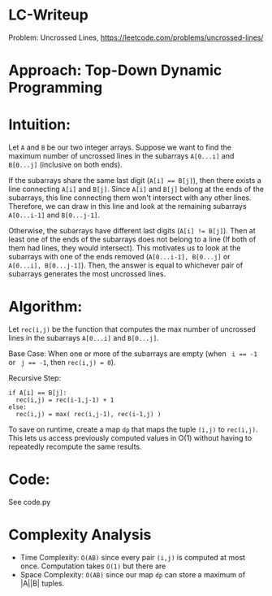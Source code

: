 # LC-Writeup
Problem: Uncrossed Lines, https://leetcode.com/problems/uncrossed-lines/

# Approach: Top-Down Dynamic Programming

# Intuition:
Let ```A``` and ```B``` be our two integer arrays. Suppose we want to find the maximum number of uncrossed lines in the subarrays ```A[0...i]``` and ```B[0...j]``` (inclusive on both ends).

If the subarrays share the same last digit (```A[i] == B[j]```), then there exists a line connecting ```A[i]``` and ```B[j]```. Since ```A[i]``` and ```B[j]``` belong at the ends of the subarrays, this line connecting them won't intersect with any other lines. Therefore, we can draw in this line and look at the remaining subarrays ```A[0...i-1]``` and ```B[0...j-1]```.

Otherwise, the subarrays have different last digits (```A[i] != B[j]```). Then at least one of the ends of the subarrays does not belong to a line (If both of them had lines, they would intersect). This motivates us to look at the subarrays with one of the ends removed (```A[0...i-1], B[0...j]``` or ```A[0...i], B[0...j-1]```). Then, the answer is equal to whichever pair of subarrays generates the most uncrossed lines.

# Algorithm:
Let ```rec(i,j)``` be the function that computes the max number of uncrossed lines in the subarrays ```A[0...i]``` and ```B[0...j]```.

Base Case: 
When one or more of the subarrays are empty (when ``` i == -1``` or ``` j == -1```, then ```rec(i,j) = 0```). 

Recursive Step:
```
if A[i] == B[j]:
  rec(i,j) = rec(i-1,j-1) + 1
else:
  rec(i,j) = max( rec(i,j-1), rec(i-1,j) )
```

To save on runtime, create a map ```dp``` that maps the tuple ```(i,j)``` to ```rec(i,j)```. This lets us access previously computed values in O(1) without having to repeatedly recompute the same results.

# Code:
See code.py

# Complexity Analysis
- Time Complexity: ```O(AB)``` since every pair ```(i,j)``` is computed at most once. Computation takes ```O(1)``` but there are 
- Space Complexity: ```O(AB)``` since our map ```dp``` can store a maximum of |A||B| tuples.
